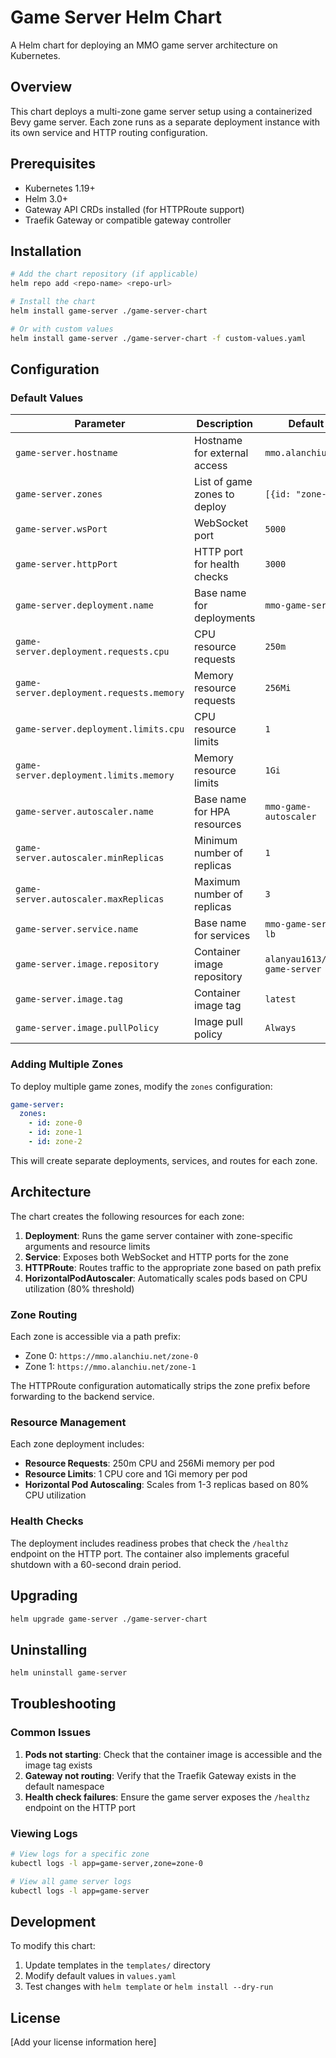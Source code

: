 # Game Server Helm Chart

A Helm chart for deploying an MMO game server architecture on Kubernetes.

## Overview

This chart deploys a multi-zone game server setup using a containerized Bevy game server. Each zone runs as a separate deployment instance with its own service and HTTP routing configuration.

## Prerequisites

- Kubernetes 1.19+
- Helm 3.0+
- Gateway API CRDs installed (for HTTPRoute support)
- Traefik Gateway or compatible gateway controller

## Installation

```bash
# Add the chart repository (if applicable)
helm repo add <repo-name> <repo-url>

# Install the chart
helm install game-server ./game-server-chart

# Or with custom values
helm install game-server ./game-server-chart -f custom-values.yaml
```

## Configuration

### Default Values

| Parameter | Description | Default |
|-----------|-------------|---------|
| `game-server.hostname` | Hostname for external access | `mmo.alanchiu.net` |
| `game-server.zones` | List of game zones to deploy | `[{id: "zone-0"}]` |
| `game-server.wsPort` | WebSocket port | `5000` |
| `game-server.httpPort` | HTTP port for health checks | `3000` |
| `game-server.deployment.name` | Base name for deployments | `mmo-game-server` |
| `game-server.deployment.requests.cpu` | CPU resource requests | `250m` |
| `game-server.deployment.requests.memory` | Memory resource requests | `256Mi` |
| `game-server.deployment.limits.cpu` | CPU resource limits | `1` |
| `game-server.deployment.limits.memory` | Memory resource limits | `1Gi` |
| `game-server.autoscaler.name` | Base name for HPA resources | `mmo-game-autoscaler` |
| `game-server.autoscaler.minReplicas` | Minimum number of replicas | `1` |
| `game-server.autoscaler.maxReplicas` | Maximum number of replicas | `3` |
| `game-server.service.name` | Base name for services | `mmo-game-server-lb` |
| `game-server.image.repository` | Container image repository | `alanyau1613/mmo-game-server` |
| `game-server.image.tag` | Container image tag | `latest` |
| `game-server.image.pullPolicy` | Image pull policy | `Always` |

### Adding Multiple Zones

To deploy multiple game zones, modify the `zones` configuration:

```yaml
game-server:
  zones:
    - id: zone-0
    - id: zone-1
    - id: zone-2
```

This will create separate deployments, services, and routes for each zone.

## Architecture

The chart creates the following resources for each zone:

1. **Deployment**: Runs the game server container with zone-specific arguments and resource limits
2. **Service**: Exposes both WebSocket and HTTP ports for the zone
3. **HTTPRoute**: Routes traffic to the appropriate zone based on path prefix
4. **HorizontalPodAutoscaler**: Automatically scales pods based on CPU utilization (80% threshold)

### Zone Routing

Each zone is accessible via a path prefix:
- Zone 0: `https://mmo.alanchiu.net/zone-0`
- Zone 1: `https://mmo.alanchiu.net/zone-1`

The HTTPRoute configuration automatically strips the zone prefix before forwarding to the backend service.

### Resource Management

Each zone deployment includes:
- **Resource Requests**: 250m CPU and 256Mi memory per pod
- **Resource Limits**: 1 CPU core and 1Gi memory per pod
- **Horizontal Pod Autoscaling**: Scales from 1-3 replicas based on 80% CPU utilization

### Health Checks

The deployment includes readiness probes that check the `/healthz` endpoint on the HTTP port. The container also implements graceful shutdown with a 60-second drain period.

## Upgrading

```bash
helm upgrade game-server ./game-server-chart
```

## Uninstalling

```bash
helm uninstall game-server
```

## Troubleshooting

### Common Issues

1. **Pods not starting**: Check that the container image is accessible and the image tag exists
2. **Gateway not routing**: Verify that the Traefik Gateway exists in the default namespace
3. **Health check failures**: Ensure the game server exposes the `/healthz` endpoint on the HTTP port

### Viewing Logs

```bash
# View logs for a specific zone
kubectl logs -l app=game-server,zone=zone-0

# View all game server logs
kubectl logs -l app=game-server
```

## Development

To modify this chart:

1. Update templates in the `templates/` directory
2. Modify default values in `values.yaml`
3. Test changes with `helm template` or `helm install --dry-run`

## License

[Add your license information here]
